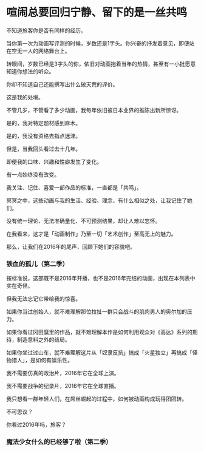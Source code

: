 
喧闹总要回归宁静、留下的是一丝共鸣
===========================


不知道旅客你是否有同样的经历。

当你第一次为动画写评测的时候，岁数还是1字头。你兴奋的抒发着意见，即便站在空无一人的网络舞台上。

转眼间，岁数已经是3字头的你，依旧对动画抱着当年的热情，甚至有一小批愿意知道你想法的听众。

你却不知道自己还能撰写出什么破天荒的评价。

这是我的处境。

不管几岁，不管看了多少动画，我每年依旧被日本业界的推陈出新所惊讶。

是的，我对特定题材感到麻木。

是的，我没有资格去指点迷津。

但是，当我回头看过去十几年。

即便我的口味、兴趣和性癖发生了变化。

有一点始终没有改变。

我关注、记住、喜爱一部作品的标准，一直都是「共鸣」。

冥冥之中，这些动画与我的生活、经验、理念，有什么相似之处，让我记住了她们。

没有统一理论、无法准确量化、不可预测结果，却让人难以忘怀。

在我看来，这才是「动画制作」乃至一切「艺术创作」至高无上的魅力。

那么，让我们在2016年的尾声，回顾下她们的容貌吧。


### 铁血的孤儿（第二季）

按标准说，这部既不是2016年开播，也不是2016年完结的动画，出现在本列表中实在奇怪。

但我无法忘记它带给我的惊喜。

如果你当过创始人，就不难理解那位拉扯一群只会战斗的肌肉男人的奥尔加的压力。

如果你看过冈田麿里的作品，就不难理解本作是如何利用观众对《高达》系列的期待，制造意料之外的结局。

如果你坐过过山车，就不难理解这片从「奴隶反抗」搞成「火星独立」再搞成「怪物猎人」，是如何有娱乐性。

我不需要仿真的政治片，2016年它在全球上演。

我不需要战争的纪录片，2016年它在全球直播。

我只想看一群年轻人们，在屌丝崛起的过程中，如何被动画构成玩得团团转。

不可思议？

你看过2016年吗，旅客？


### 魔法少女什么的已经够了啦（第二季）



